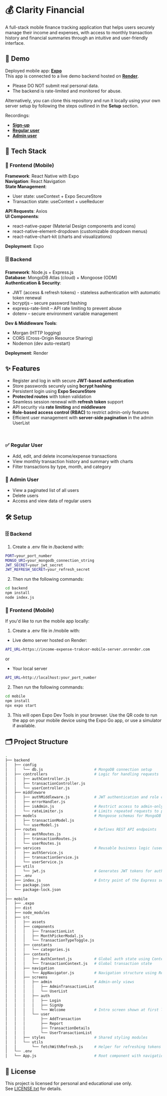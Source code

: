 # 💰 Clarity Financial
A full-stack mobile finance tracking application that helps users securely manage their income and expenses, with access to monthly transaction history and financial summaries through an intuitive and user-friendly interface.

## 🚀 Demo
Deployed mobile app: [**Expo**](https://expo.dev/preview/update?message=Updated%20README%20%26%20LICENSE&updateRuntimeVersion=1.0.0&createdAt=2025-05-22T21%3A40%3A11.245Z&slug=exp&projectId=7d0e5ea6-905d-4223-b2ab-69f2b0b735a5&group=f796e013-7da4-401b-a317-6b24b103393a)
<br />
This app is connected to a live demo backend hosted on [**Render**](https://income-expense-trakcer-mobile-server.onrender.com).
- Please DO NOT submit real personal data.
- The backend is rate-limited and monitored for abuse.

Alternatively, you can clone this repository and run it locally using your own server setup by following the steps outlined in the **Setup** section.

Recordings:
- [**Sign-up**](https://drive.google.com/file/d/1LmtsdzZmPTvJM9cLomG_4QB-nCKhJaaH/view?usp=sharing)
- [**Regular user**](https://drive.google.com/file/d/1JkiBRDTFwqix41LTuUlpahmRXR0Glppr/view?usp=sharing)
- [**Admin user**](https://drive.google.com/file/d/12OYa7_1yeaDDSfPGaGSAJ927gys_qUMS/view?usp=sharing)

## 🧰 Tech Stack
### 📱 Frontend (Mobile) <br />
**Framework**: React Native with Expo <br />
**Navigation**: React Navigation <br />
**State Management**: 
- User state: useContext + Expo SecureStore
- Transaction state: useContext + useReducer <br />

**API Requests**: Axios <br />
**UI Components**:
- react-native-paper (Material Design components and icons)
- react-native-element-dropdown (customizable dropdown menus)
- react-native-chart-kit (charts and visualizations) <br />

**Deployment**: Expo <br />

### 🗄️ Backend <br />
**Framework**: Node.js + Express.js <br />
**Database**: MongoDB Atlas (cloud) + Mongoose (ODM) <br />
**Authentication & Security**:
- JWT (access & refresh tokens) - stateless authentication with automatic token renewal
- bcryptjs – secure password hashing
- express-rate-limit – API rate limiting to prevent abuse
- dotenv – secure environment variable management <br />

**Dev & Middleware Tools**:
- Morgan (HTTP logging)
- CORS (Cross-Origin Resource Sharing)
- Nodemon (dev auto-restart) <br />

**Deployment**: Render


## ✨ Features
- Register and log in with secure **JWT-based authentication**
- Store passwords securely using **bcrypt hashing** 
- Persistent login using **Expo SecureStore**
- **Protected routes** with token validation
- Seamless session renewal with **refresh token** support
- API security via **rate limiting** and **middleware**
- **Role-based access control (RBAC)** to restrict admin-only features
- Efficient user management with **server-side pagination** in the admin UserList
<br />

### ✅ Regular User 
- Add, edit, and delete income/expense transactions
- View monthly transaction history and summary with charts
- Filter transactions by type, month, and category

### 👥 Admin User
- View a paginated list of all users
- Delete users
- Access and view data of regular users

## 🛠️ Setup
### 🗄️ Backend
1. Create a .env file in /backend with:

```bash
PORT=your_port_number
MONGO_URI=your_mongodb_connection_string
JWT_SECRET=your_jwt_secret
JWT_REFRESH_SECRET=your_refresh_secret
```

2. Then run the following commands:

```bash
cd backend
npm install
node index.js
```

### 📱 Frontend (Mobile)
If you'd like to run the mobile app locally:<br>

1. Create a .env file in /mobile with:
- Live demo server hosted on Render:
```bash
API_URL=https://income-expense-trakcer-mobile-server.onrender.com
```

or

- Your local server
```bash
API_URL=http://localhost:your_port_number
```

2. Then run the following commands:
```bash
cd mobile
npm install
npx expo start
```

3. This will open Expo Dev Tools in your browser. Use the QR code to run the app on your mobile device using the Expo Go app, or use a simulator if available.

## 🗂 Project Structure
```bash
.
├── backend
│   ├── config
│   │   └── db.js                       # MongoDB connection setup
│   ├── controllers                     # Logic for handling requests
│   │   ├── authController.js
│   │   ├── transactionController.js
│   │   └── userController.js
│   ├── middleware
│   │   ├── authMiddleware.js           # JWT authentication and role checking
│   │   ├── errorHandler.js
│   │   ├── isAdmin.js                  # Restrict access to admin-only routes
│   │   └── rateLimiter.js              # Limits repeated requests to prevent abuse
│   ├── models                          # Mongoose schemas for MongoDB
│   │   ├── transactionModel.js
│   │   └── userModel.js
│   ├── routes                          # Defines REST API endpoints
│   │   ├── authRoutes.js
│   │   ├── transactionRoutes.js
│   │   └── userRoutes.js
│   ├── services                        # Reusable business logic (used by controllers)
│   │   ├── authService.js
│   │   ├── transactionService.js
│   │   └── userService.js
│   ├── utils
│   │   └── jwt.js                      # Generates JWT tokens for authenticated users
│   ├── .env
│   ├── index.js                        # Entry point of the Express server
│   ├── package.json
│   └── package-lock.json
│
├── mobile
│   ├── .expo
│   ├── dist
│   ├── node_modules
│   ├── src
│   │   ├── assets
│   │   ├── components
│   │   │   ├── TransactionList
│   │   │   ├── MonthPickerModal.js
│   │   │   └── TransactionTypeToggle.js
│   │   ├── constants
│   │   │   └── categories.js
│   │   ├── contexts
│   │   │   ├── AuthContext.js          # Global auth state using Context API
│   │   │   └── TransactionContext.js   # Global transaction state
│   │   ├── navigation
│   │   │   └── AppNavigator.js         # Navigation structure using React Navigation
│   │   ├── screens
│   │   │   ├── admin                   # Admin-only views
│   │   │   │   ├── AdminTransactionList
│   │   │   │   └── UserList
│   │   │   ├── auth
│   │   │   │   ├── Login
│   │   │   │   ├── SignUp
│   │   │   │   └── Welcome             # Intro screen shown at first launch
│   │   │   └── user
│   │   │       ├── AddTransaction
│   │   │       ├── Report
│   │   │       ├── TransactionDetails
│   │   │       └── UserTransactionList
│   │   ├── styles                      # Shared styling modules
│   │   └── utils
│   │       └── fetchWithRefresh.js     # Helper for refreshing tokens on expired requests
│   └── .env
│   └── App.js                          # Root component with navigation and auth setup                                 

```

## 🔐 License
This project is licensed for personal and educational use only.  
See [LICENSE.txt](./LICENSE.txt) for details.